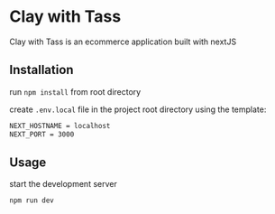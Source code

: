 # Clay with Tass

Clay with Tass is an ecommerce application built with nextJS

## Installation

run `npm install` from root directory

create `.env.local` file in the project root directory using the template:

```bash
NEXT_HOSTNAME = localhost
NEXT_PORT = 3000
```

## Usage

start the development server

```bash
npm run dev
```
